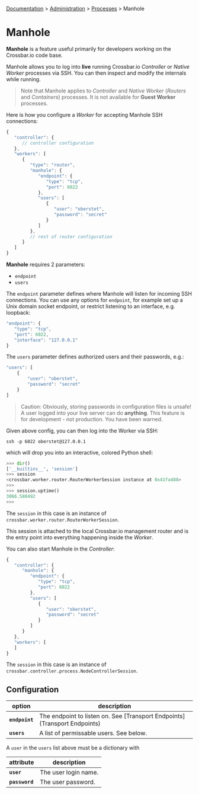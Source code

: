 [Documentation](.) > [Administration](Administration) > [Processes](Processes) > Manhole

# Manhole

**Manhole** is a feature useful primarily for developers working on the Crossbar.io code base.

Manhole allows you to log into **live** running Crossbar.io *Controller* or *Native Worker* processes via SSH. You can then inspect and modify the internals while running.

> Note that Manhole applies to *Controller* and *Native Worker* (*Routers* and *Containers*) processes. It is not available for **Guest Worker** processes.

Here is how you configure a *Worker* for accepting Manhole SSH connections:

```javascript
{
   "controller": {
      // controller configuration
   },
   "workers": [
      {
         "type": "router",
         "manhole": {
            "endpoint": {
               "type": "tcp",
               "port": 6022
            },
            "users": [
               {
                  "user": "oberstet",
                  "password": "secret"
               }
            ]
         },
         // rest of router configuration
      }
   ]
}
```

**Manhole** requires 2 parameters:

* `endpoint`
* `users`

The `endpoint` parameter defines where Manhole will listen for incoming SSH connections. You can use any options for `endpoint`, for example set up a Unix domain socket endpoint, or restrict listening to an interface, e.g. loopback:

```javascript
"endpoint": {
   "type": "tcp",
   "port": 6022,
   "interface": "127.0.0.1"
}
```

The `users` parameter defines authorized users and their passwords, e.g.:

```javascript
"users": [
    {
        "user": "oberstet",
        "password": "secret"
    }
]
```

> Caution: Obviously, storing passwords in configuration files is unsafe! A user logged into your live server can do **anything**. This feature is for development - not production. You have been warned.

Given above config, you can then log into the Worker via SSH:

```console
ssh -p 6022 oberstet@127.0.0.1
```

which will drop you into an interactive, colored Python shell:

```python
>>> dir()
['__builtins__', 'session']
>>> session
<crossbar.worker.router.RouterWorkerSession instance at 0x41fa488>
>>>
>>> session.uptime()
3066.588492
>>>
```

The `session` in this case is an instance of `crossbar.worker.router.RouterWorkerSession`.

This session is attached to the local Crossbar.io management router and is the entry point into everything happening inside the *Worker*.

You can also start Manhole in the *Controller*:

```javascript
{
   "controller": {
      "manhole": {
         "endpoint": {
            "type": "tcp",
            "port": 6022
         },
         "users": [
            {
               "user": "oberstet",
               "password": "secret"
            }
         ]
      }
   },
   "workers": [
   ]
}
```

The `session` in this case is an instance of `crossbar.controller.process.NodeControllerSession`.

## Configuration

option | description
---|---
**`endpoint`** | The endpoint to listen on. See [Transport Endpoints](Transport Endpoints)
**`users`** | A list of permissable users. See below.

A `user` in the `users` list above must be a dictionary with

attribute | description
---|---
**`user`** | The user login name.
**`password`** | The user password.
